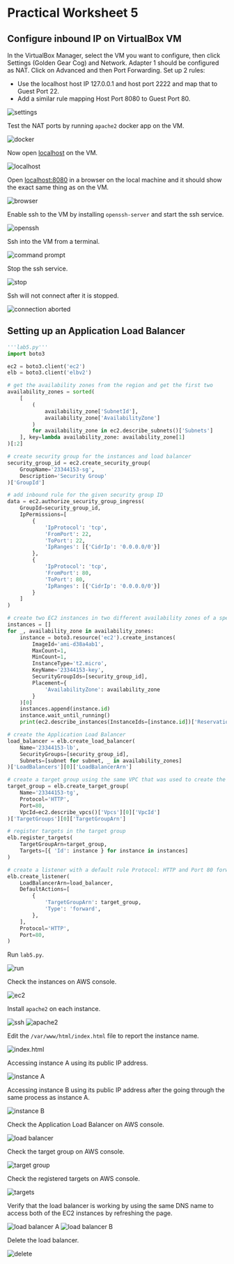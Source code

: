 # Practical Worksheet 5

## Configure inbound IP on VirtualBox VM

In the VirtualBox Manager, select the VM you want to configure, then click Settings (Golden Gear Cog) and Network. Adapter 1 should be configured as NAT. Click on Advanced and then Port Forwarding. Set up 2 rules:

* Use the localhost host IP 127.0.0.1 and host port 2222 and map that to Guest Port 22.
* Add a similar rule mapping Host Port 8080 to Guest Port 80.

![settings](images/settings.png)

Test the NAT ports by running `apache2` docker app on the VM.

![docker](images/docker.png)

Now open [localhost](http://localhost) on the VM.

![localhost](images/localhost.png)

Open [localhost:8080](http://localhost:8080) in a browser on the local machine and it should show the exact same thing as on the VM.

![browser](images/browser.png)

Enable ssh to the VM by installing `openssh-server` and start the ssh service.

![openssh](images/openssh.png)

Ssh into the VM from a terminal.

![command prompt](images/cmd.png)

Stop the ssh service.

![stop](images/stop.png)

Ssh will not connect after it is stopped.

![connection aborted](images/abort.png)

## Setting up an Application Load Balancer

```python
'''lab5.py'''
import boto3

ec2 = boto3.client('ec2')
elb = boto3.client('elbv2')

# get the availability zones from the region and get the first two
availability_zones = sorted(
    [
        (
            availability_zone['SubnetId'],
            availability_zone['AvailabilityZone']
        )
        for availability_zone in ec2.describe_subnets()['Subnets']
    ], key=lambda availability_zone: availability_zone[1]
)[:2]

# create security group for the instances and load balancer
security_group_id = ec2.create_security_group(
    GroupName='23344153-sg',
    Description='Security Group'
)['GroupId']

# add inbound rule for the given security group ID
data = ec2.authorize_security_group_ingress(
    GroupId=security_group_id,
    IpPermissions=[
        {
            'IpProtocol': 'tcp',
            'FromPort': 22,
            'ToPort': 22,
            'IpRanges': [{'CidrIp': '0.0.0.0/0'}]
        },
        {
            'IpProtocol': 'tcp',
            'FromPort': 80,
            'ToPort': 80,
            'IpRanges': [{'CidrIp': '0.0.0.0/0'}]
        }
    ]
)

# create two EC2 instances in two different availability zones of a specific region
instances = []
for _, availability_zone in availability_zones:
    instance = boto3.resource('ec2').create_instances(
        ImageId='ami-d38a4ab1',
        MaxCount=1,
        MinCount=1,
        InstanceType='t2.micro',
        KeyName='23344153-key',
        SecurityGroupIds=[security_group_id],
        Placement={
            'AvailabilityZone': availability_zone
        }
    )[0]
    instances.append(instance.id)
    instance.wait_until_running()
    print(ec2.describe_instances(InstanceIds=[instance.id])['Reservations'][0]['Instances'][0]['PublicIpAddress'])

# create the Application Load Balancer
load_balancer = elb.create_load_balancer(
    Name='23344153-lb',
    SecurityGroups=[security_group_id],
    Subnets=[subnet for subnet, _ in availability_zones]
)['LoadBalancers'][0]['LoadBalancerArn']

# create a target group using the same VPC that was used to create the instances
target_group = elb.create_target_group(
    Name='23344153-tg',
    Protocol='HTTP',
    Port=80,
    VpcId=ec2.describe_vpcs()['Vpcs'][0]['VpcId']
)['TargetGroups'][0]['TargetGroupArn']

# register targets in the target group
elb.register_targets(
    TargetGroupArn=target_group,
    Targets=[{ 'Id': instance } for instance in instances]
)

# create a listener with a default rule Protocol: HTTP and Port 80 forwarding on to the target group
elb.create_listener(
    LoadBalancerArn=load_balancer,
    DefaultActions=[
        {
            'TargetGroupArn': target_group,
            'Type': 'forward',
        },
    ],
    Protocol='HTTP',
    Port=80,
)
```

Run `lab5.py`.

![run](images/run.png)

Check the instances on AWS console.

![ec2](images/ec2.png)

Install `apache2` on each instance.

![ssh](images/ssh.png)
![apache2](images/apache2.png)

Edit the `/var/www/html/index.html` file to report the instance name.

![index.html](images/edit.png)

Accessing instance A using its public IP address.

![instance A](images/instanceA.png)

Accessing instance B using its public IP address after the going through the same process as instance A.

![instance B](images/instanceB.png)

Check the Application Load Balancer on AWS console.

![load balancer](images/balancer.png)

Check the target group on AWS console.

![target group](images/tg.png)

Check the registered targets on AWS console.

![targets](images/targets.png)

Verify that the load balancer is working by using the same DNS name to access both of the EC2 instances by refreshing the page.

![load balancer A](images/lbA.png)
![load balancer B](images/lbB.png)

Delete the load balancer.

![delete](images/delete.png)

